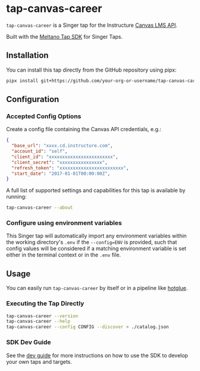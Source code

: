 # tap-canvas-career

`tap-canvas-career` is a Singer tap for the Instructure [Canvas LMS API](https://canvas.instructure.com/doc/api/index.html).

Built with the [Meltano Tap SDK](https://sdk.meltano.com) for Singer Taps.

## Installation

You can install this tap directly from the GitHub repository using pipx:

```bash
pipx install git+https://github.com/your-org-or-username/tap-canvas-career.git
```

## Configuration

### Accepted Config Options

Create a config file containing the Canvas API credentials, e.g.:

```json
{
  "base_url": "xxxx.cd.instructure.com",
  "account_id": "self",
  "client_id": "xxxxxxxxxxxxxxxxxxxxxxxx",
  "client_secret": "xxxxxxxxxxxxxxxx",
  "refresh_token": "xxxxxxxxxxxxxxxxxxxxxxxx",
  "start_date": "2017-01-01T00:00:00Z",
}
```

A full list of supported settings and capabilities for this
tap is available by running:

```bash
tap-canvas-career --about
```

### Configure using environment variables

This Singer tap will automatically import any environment variables within the working directory's
`.env` if the `--config=ENV` is provided, such that config values will be considered if a matching
environment variable is set either in the terminal context or in the `.env` file.

## Usage

You can easily run `tap-canvas-career` by itself or in a pipeline like [hotglue](https://hotglue.com/).

### Executing the Tap Directly

```bash
tap-canvas-career --version
tap-canvas-career --help
tap-canvas-career --config CONFIG --discover > ./catalog.json
```

### SDK Dev Guide

See the [dev guide](https://sdk.meltano.com/en/latest/dev_guide.html) for more instructions on how to use the SDK to 
develop your own taps and targets.
